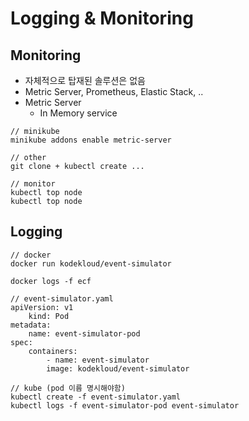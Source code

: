 # Logging & Monitoring

## Monitoring

- 자체적으로 탑재된 솔루션은 없음
- Metric Server, Prometheus, Elastic Stack, ..
- Metric Server
  - In Memory service

```
// minikube
minikube addons enable metric-server

// other
git clone + kubectl create ...

// monitor
kubectl top node
kubectl top node
```

## Logging

```
// docker
docker run kodekloud/event-simulator

docker logs -f ecf

// event-simulator.yaml
apiVersion: v1
    kind: Pod
metadata:
    name: event-simulator-pod
spec:
    containers:
        - name: event-simulator
        image: kodekloud/event-simulator

// kube (pod 이름 명시해야함)
kubectl create -f event-simulator.yaml
kubectl logs -f event-simulator-pod event-simulator
```
